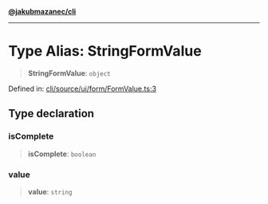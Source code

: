 [**@jakubmazanec/cli**](../README.md)

---

# Type Alias: StringFormValue

> **StringFormValue**: `object`

Defined in:
[cli/source/ui/form/FormValue.ts:3](https://github.com/jakubmazanec/tools/blob/66e975ab265618dba82f8e4c56654145b7ba4db7/packages/cli/source/ui/form/FormValue.ts#L3)

## Type declaration

### isComplete

> **isComplete**: `boolean`

### value

> **value**: `string`
